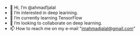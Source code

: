 - 👋 Hi, I’m @ahmad1jalal
- 👀 I’m interested in deep learining.
- 🌱 I’m currently learning TensorFlow
- 💞️ I’m looking to collaborate on deep learning.
- 📫 How to reach me on my e-mail "imahmadjalal@gmail.com"

<!---
ahmad1jalal/ahmad1jalal is a ✨ special ✨ repository because its `README.md` (this file) appears on your GitHub profile.
You can click the Preview link to take a look at your changes.
--->


